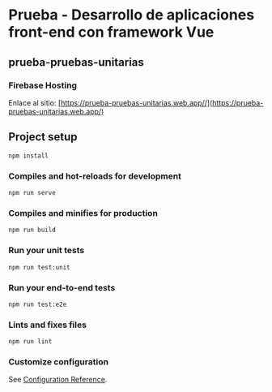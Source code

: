 
# Prueba - Desarrollo de aplicaciones front-end con framework Vue


## prueba-pruebas-unitarias


### Firebase Hosting
 Enlace al sitio: [https://prueba-pruebas-unitarias.web.app//](https://prueba-pruebas-unitarias.web.app/)

## Project setup
```
npm install
```

### Compiles and hot-reloads for development
```
npm run serve
```

### Compiles and minifies for production
```
npm run build
```

### Run your unit tests
```
npm run test:unit
```

### Run your end-to-end tests
```
npm run test:e2e
```

### Lints and fixes files
```
npm run lint
```

### Customize configuration
See [Configuration Reference](https://cli.vuejs.org/config/).
